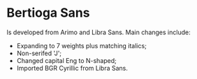 # Bertioga Sans
Is developed from Arimo and Libra Sans.
Main changes include:

- Expanding to 7 weights plus matching italics;
- Non-serifed 'J';
- Changed capital Eng to N-shaped;
- Imported BGR Cyrillic from Libra Sans.
